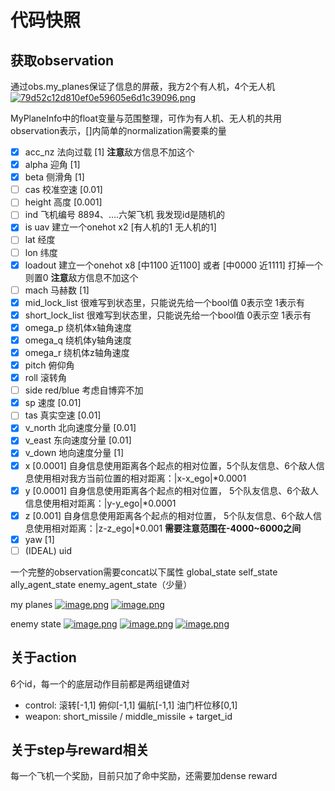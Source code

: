# 代码快照
## 获取observation
通过obs.my_planes保证了信息的屏蔽，我方2个有人机，4个无人机
[![79d52c12d810ef0e59605e6d1c39096.png](https://i.postimg.cc/2S4LzWpF/79d52c12d810ef0e59605e6d1c39096.png)](https://postimg.cc/VJkkgdkd)

MyPlaneInfo中的float变量与范围整理，可作为有人机、无人机的共用observation表示，[]内简单的normalization需要乘的量
- [X] acc_nz 法向过载 [1] **注意**敌方信息不加这个
- [X] alpha 迎角 [1]
- [X] beta 侧滑角 [1]
- [ ] cas 校准空速 [0.01]
- [ ] height 高度 [0.001]
- [ ] ind 飞机编号 8894、....六架飞机 我发现id是随机的
- [X] is uav 建立一个onehot x2 [有人机的1 无人机的1]
- [ ] lat 经度
- [ ] lon 纬度
- [X] loadout 建立一个onehot x8 [中1100 近1100] 或者 [中0000 近1111] 打掉一个则置0   **注意**敌方信息不加这个
- [ ] mach 马赫数 [1]
- [X] mid_lock_list 很难写到状态里，只能说先给一个bool值 0表示空 1表示有
- [X] short_lock_list 很难写到状态里，只能说先给一个bool值 0表示空 1表示有
- [X] omega_p 绕机体x轴角速度 
- [X] omega_q 绕机体y轴角速度
- [X] omega_r 绕机体z轴角速度
- [X] pitch 俯仰角
- [X] roll 滚转角
- [ ] side red/blue 考虑自博弈不加
- [X] sp 速度 [0.01]
- [ ] tas 真实空速 [0.01]
- [X] v_north 北向速度分量 [0.01] 
- [X] v_east 东向速度分量 [0.01] 
- [X] v_down 地向速度分量 [1]
- [X] x [0.0001] 自身信息使用距离各个起点的相对位置，5个队友信息、6个敌人信息使用相对我方当前位置的相对距离：|x-x_ego|*0.0001
- [X] y [0.0001] 自身信息使用距离各个起点的相对位置， 5个队友信息、6个敌人信息使用相对距离：|y-y_ego|*0.0001
- [X] z [0.001] 自身信息使用距离各个起点的相对位置， 5个队友信息、6个敌人信息使用相对距离：|z-z_ego|*0.001   **需要注意范围在-4000~6000之间**
- [X] yaw [1]
- [ ] (IDEAL) uid

一个完整的observation需要concat以下属性
global_state 
self_state 
ally_agent_state 
enemy_agent_state（少量）


my planes
[![image.png](https://i.postimg.cc/bY7x0khk/image.png)](https://postimg.cc/xqPNnkq1)
[![image.png](https://i.postimg.cc/d0NdhT67/image.png)](https://postimg.cc/HJ5jKnfH)

enemy state
[![image.png](https://i.postimg.cc/pdy47rWf/image.png)](https://postimg.cc/2qR0LzBy)
[![image.png](https://i.postimg.cc/4yJLbSqL/image.png)](https://postimg.cc/cgbBdXsw)
[![image.png](https://i.postimg.cc/Hnvw8YM2/image.png)](https://postimg.cc/dZdkzK4k)

## 关于action
6个id，每一个的底层动作目前都是两组键值对
- control: 滚转[-1,1]   俯仰[-1,1]  偏航[-1,1]  油门杆位移[0,1]
- weapon: short_missile / middle_missile + target_id

## 关于step与reward相关
每一个飞机一个奖励，目前只加了命中奖励，还需要加dense reward